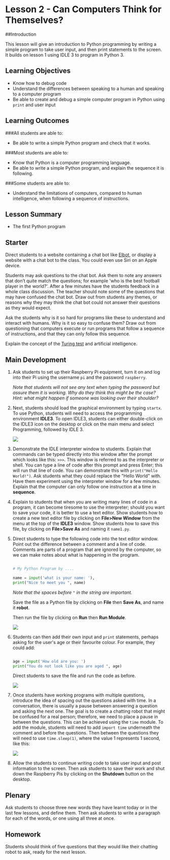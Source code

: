 # Lesson 2 - Can Computers Think for Themselves? 

##Introduction

This lesson will give an introduction to Python programming by writing a simple program to take user input, and then print statements to the screen. It builds on lesson 1 using IDLE 3 to program in Python 3.


## Learning Objectives

- Know how to debug code
- Understand the differences between speaking to a human and speaking to a computer program
- Be able to create and debug a simple computer program in Python using `print` and user input


## Learning Outcomes

###All students are able to:

- Be able to write a simple Python program and check that it works.

###Most students are able to:

- Know that Python is a computer programming language.  
- Be able to write a simple Python program, and explain the sequence it is following.

###Some students are able to:

- Understand the limitations of computers, compared to human intelligence, when following a sequence of instructions. 


## Lesson Summary

- The first Python program

## Starter

Direct students to a website containing a chat bot like [Elbot](http://www.elbot.com/), or display a website with a chat bot to the class. You could even use Siri on an Apple device. 

Students may ask questions to the chat bot. Ask them to note any answers that don’t quite match the questions; for example 'who is the best football player in the world?'. After a few minutes have the students feedback in a whole class discussion. The teacher should note some of the questions that may have confused the chat bot. Draw out from students any themes, or reasons why they may think the chat bot could not answer their questions as they would expect.

Ask the students why is it so hard for programs like these to understand and interact with humans. Why is it so easy to confuse them? Draw out from questioning that computers execute or run programs that follow a sequence of instructions, and that they can only follow this sequence. 

Explain the concept of the [Turing test](http://en.wikipedia.org/wiki/Turing_test) and artificial intelligence.


## Main Development

1. Ask students to set up their Raspberry Pi equipment, turn it on and log into their Pi using the username `pi` and the password `raspberry`.

	*Note that students will not see any text when typing the password but assure them it is working. Why do they think this might be the case? Hint: what might happen if someone was looking over their shoulder?*
	
2. Next, students should load the graphical environment by typing `startx`. To use Python, students will need to access the programming environment **IDLE3**. To open IDLE3, students can either double-click on the IDLE3 icon on the desktop or click on the main menu and select Programming, followed by IDLE 3.

	![](idle3.png)

3. Demonstrate the IDLE interpreter window to students. Explain that commands can be typed directly into this window after the prompt which looks like this: `>>>`. This window is referred to as the interpreter or shell. You can type a line of code after this prompt and press Enter; this will run that line of code. You can demonstrate this with `print("Hello World!")`. Ask students what they could replace the "Hello World" with. Have them experiment using the interpreter window for a few minutes. Explain that the computer can only follow one instruction at a time in **sequence**. 

4. Explain to students that when you are writing many lines of code in a program, it can become tiresome to use the interpreter; should you want to save your code, it is better to use a text editor. Show students how to create a new text editor file by clicking on **File>New Window** from the menu at the top of the **IDLE3** window. Show students how to save this file, by clicking on **File>Save As** and naming it `name1.py`.

5. Direct students to type the following code into the text editor window. Point out the difference between a comment and a line of code. Comments are parts of a program that are ignored by the computer, so we can make notes about what is happening in the program. 

	```python
	
	# My Python Program by ....
	
	name = input('what is your name: '),
	print("Nice to meet you ", name)
	```
	
	*Note that the spaces before `"` in the string are important.*
	
	Save the file as a Python file by clicking on **File** then **Save As**, and name it **robot**.
	
	Then run the file by clicking on **Run** then **Run Module**.
	
	![](program-1.png)

6. Students can then add their own input and `print` statements, perhaps asking for the user's age or their favourite colour. For example, they could add:

	```python
	
	age = input('How old are you: ')
	print("You do not look like you are aged ", age)
	```
	Direct students to save the file and run the code as before.
	
	![](program-2.png)
	
7. Once students have working programs with multiple questions, introduce the idea of spacing out the questions asked with time. In a conversation, there is usually a pause between answering a question and asking the next one. The goal is to create a chatting robot that might be confused for a real person; therefore, we need to place a pause in between the questions. This can be achieved using the `time` module. To add the module, students will need to add `import time` underneath the comment and before the questions. Then between the questions they will need to use `time.sleep(1)`, where the value 1 represents 1 second, like this:

	![](program-3.png)

8. Allow the students to continue writing code to take user input and post information to the screen. Then ask students to save their work and shut down the Raspberry Pis by clicking on the **Shutdown** button on the desktop.

## Plenary

Ask students to choose three new words they have learnt today or in the last few lessons, and define them. Then ask students to write a paragraph for each of the words, or one using all three at once.


## Homework

Students should think of five questions that they would like their chatting robot to ask, ready for the next lesson.

